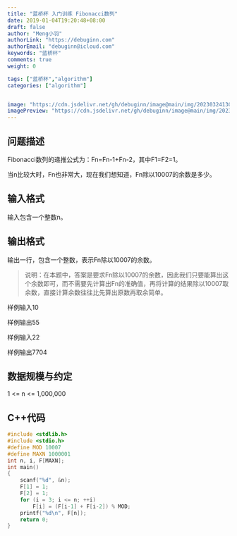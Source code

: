 ```yaml
---
title: "蓝桥杯 入门训练 Fibonacci数列"
date: 2019-01-04T19:20:48+08:00
draft: false
author: "Meng小羽"
authorLink: "https://debuginn.com"
authorEmail: "debuginn@icloud.com"
keywords: "蓝桥杯"
comments: true
weight: 0

tags: ["蓝桥杯","algorithm"]
categories: ["algorithm"]


image: "https://cdn.jsdelivr.net/gh/debuginn/image@main/img/202303241303887.jpg"
imagePreview: "https://cdn.jsdelivr.net/gh/debuginn/image@main/img/202303241303887.jpg"
---
```


## 问题描述

Fibonacci数列的递推公式为：Fn=Fn-1+Fn-2，其中F1=F2=1。

当n比较大时，Fn也非常大，现在我们想知道，Fn除以10007的余数是多少。

## 输入格式

输入包含一个整数n。

## 输出格式

输出一行，包含一个整数，表示Fn除以10007的余数。

> 说明：在本题中，答案是要求Fn除以10007的余数，因此我们只要能算出这个余数即可，而不需要先计算出Fn的准确值，再将计算的结果除以10007取余数，直接计算余数往往比先算出原数再取余简单。

样例输入10

样例输出55

样例输入22

样例输出7704

## 数据规模与约定

1 <= n <= 1,000,000

## C++代码

```c
#include <stdlib.h>
#include <stdio.h>
#define MOD 10007
#define MAXN 1000001
int n, i, F[MAXN];
int main()
{
    scanf("%d", &n);
    F[1] = 1;
    F[2] = 1;
    for (i = 3; i <= n; ++i)
        F[i] = (F[i-1] + F[i-2]) % MOD;
    printf("%d\n", F[n]);
    return 0;
}
```